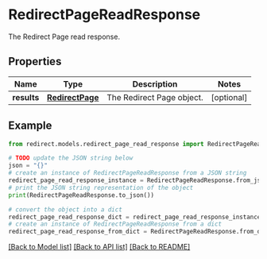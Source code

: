# RedirectPageReadResponse

The Redirect Page read response.

## Properties

Name | Type | Description | Notes
------------ | ------------- | ------------- | -------------
**results** | [**RedirectPage**](RedirectPage.md) | The Redirect Page object. | [optional] 

## Example

```python
from redirect.models.redirect_page_read_response import RedirectPageReadResponse

# TODO update the JSON string below
json = "{}"
# create an instance of RedirectPageReadResponse from a JSON string
redirect_page_read_response_instance = RedirectPageReadResponse.from_json(json)
# print the JSON string representation of the object
print(RedirectPageReadResponse.to_json())

# convert the object into a dict
redirect_page_read_response_dict = redirect_page_read_response_instance.to_dict()
# create an instance of RedirectPageReadResponse from a dict
redirect_page_read_response_from_dict = RedirectPageReadResponse.from_dict(redirect_page_read_response_dict)
```
[[Back to Model list]](../README.md#documentation-for-models) [[Back to API list]](../README.md#documentation-for-api-endpoints) [[Back to README]](../README.md)



